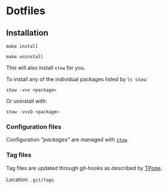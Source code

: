 # Dotfiles

## Installation

    make install

    make uninstall

This will also install `stow` for you.

To install any of the individual packages listed by `ls stow`:

    stow -vvv <package>

Or uninstall with:

    stow -vvvD <package>


### Configuration files
Configuration *"packages"* are managed with [`stow`][stow].


### Tag files
Tag files are updated through git-hooks as described by [TPope][tpope-ctags].

Location: `.git/tags`


[tpope-ctags]: https://tbaggery.com/2011/08/08/effortless-ctags-with-git.html
[stow]: https://www.gnu.org/software/stow/
